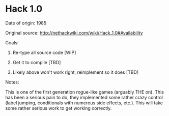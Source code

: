# Hack 1.0

Date of origin: 1985

Original source: http://nethackwiki.com/wiki/Hack_1.0#Availability

Goals:

1) Re-type all source code [WIP]

2) Get it to compile [TBD]

3) Likely above won't work right, reimplement so it does [TBD]

Notes:

This is one of the first generation rogue-like games (arguably THE on). This has been a serious pain to do, they implemented some rather crazy control (label jumping, conditionals with numerous side effects, etc.). This will take some rather serious work to get working correctly.